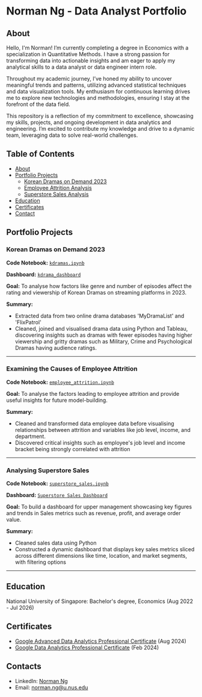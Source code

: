 # Norman Ng - Data Analyst Portfolio
## About
Hello, I'm Norman! I’m currently completing a degree in Economics with a specialization in Quantitative Methods. I have a strong passion for transforming data into actionable insights and am eager to apply my analytical skills to a data analyst or data engineer intern role.

Throughout my academic journey, I’ve honed my ability to uncover meaningful trends and patterns, utilizing advanced statistical techniques and data visualization tools. My enthusiasm for continuous learning drives me to explore new technologies and methodologies, ensuring I stay at the forefront of the data field.

This repository is a reflection of my commitment to excellence, showcasing my skills, projects, and ongoing development in data analytics and engineering. I’m excited to contribute my knowledge and drive to a dynamic team, leveraging data to solve real-world challenges.

## Table of Contents
- [About](https://github.com/nrmnng/Portfolio/blob/main/README.md#about)
- [Portfolio Projects](https://github.com/nrmnng/Portfolio/blob/main/README.md#portfolio-projects)
  - [Korean Dramas on Demand 2023](https://github.com/nrmnng/Portfolio/blob/main/README.md#korean-dramas-on-demand-2023)
  - [Employee Attrition Analysis](https://github.com/nrmnng/Portfolio/blob/main/README.md#examining-the-causes-of-employee-attrition)
  - [Superstore Sales Analysis](https://github.com/nrmnng/Portfolio/blob/main/README.md#analysing-superstore-sales)
- [Education](https://github.com/nrmnng/Portfolio/blob/main/README.md#education)  
- [Certificates](https://github.com/nrmnng/Portfolio/blob/main/README.md#certificates)
- [Contact](https://github.com/nrmnng/Portfolio/blob/main/README.md#contacts)
  
## Portfolio Projects

### Korean Dramas on Demand 2023

**Code Notebook:** [`kdramas.ipynb`](https://github.com/nrmnng/Portfolio/blob/main/projects/kdramas/kdramas.ipynb)

**Dashboard:** [`kdrama_dashboard`](https://public.tableau.com/app/profile/norman.ng4484/viz/UnderratedOverratedKoreanDramas2023/MainFigure#1)

**Goal:** To analyse how factors like genre and number of episodes affect the rating and viewership of Korean Dramas on streaming platforms in 2023.

**Summary:**
- Extracted data from two online drama databases 'MyDramaList' and 'FlixPatrol'
- Cleaned, joined and visualised drama data using Python and Tableau, discovering insights such as dramas with fewer episodes having higher viewership and gritty dramas such as Military, Crime and Psychological Dramas having audience ratings.

---
### Examining the Causes of Employee Attrition

**Code Notebook:** [`employee_attrition.ipynb`](https://github.com/nrmnng/Portfolio/blob/main/projects/employee_attrition/employee_attrition.ipynb)

**Goal:** To analyse the factors leading to employee attrition and provide useful insights for future model-building.

**Summary:** 
- Cleaned and transformed data employee data before visualising relationships between attrition and variables like job level, income, and department.
- Discovered critical insights such as employee's job level and income bracket being strongly correlated with attrition

---
### Analysing Superstore Sales

**Code Notebook:** [`superstore_sales.ipynb`](https://github.com/nrmnng/Portfolio/blob/main/projects/superstore_sales/sales.ipynb)

**Dashboard:** [`Superstore Sales Dashboard`](https://public.tableau.com/app/profile/norman.ng4484/viz/SuperstoreSales_17238031775140/SalesDashboard)

**Goal:** To build a dashboard for upper management showcasing key figures and trends in Sales metrics such as revenue, profit, and average order value.

**Summary:**
- Cleaned sales data using Python
- Constructed a dynamic dashboard that displays key sales metrics sliced across different dimensions like time, location, and market segments, with filtering options

---
## Education
National University of Singapore: 
Bachelor's degree, Economics
(Aug 2022 - Jul 2026)

## Certificates
- [Google Advanced Data Analytics Professional Certificate](https://www.coursera.org/account/accomplishments/professional-cert/5LVHDLEPEE5V) (Aug 2024)
- [Google Data Analytics Professional Certificate](https://www.coursera.org/account/accomplishments/specialization/UTSJHUXORMK6) (Feb 2024)
  
## Contacts
- LinkedIn: [Norman Ng](https://www.linkedin.com/in/norman-ng-kai-meng/)
- Email: norman.ng@u.nus.edu
